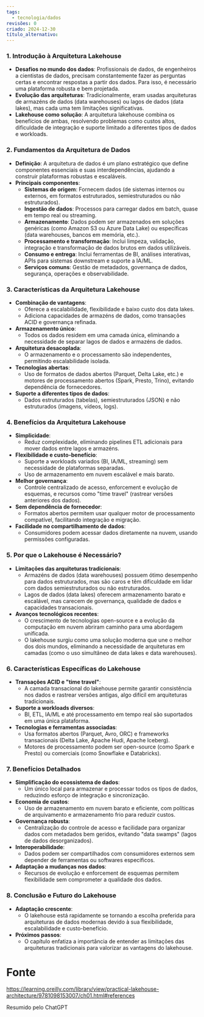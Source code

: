 ```yaml
---
tags:
  - tecnologia/dados
revisões: 0
criado: 2024-12-30
título_alternativo:
---
```

### **1. Introdução à Arquitetura Lakehouse**
- **Desafios no mundo dos dados**: Profissionais de dados, de engenheiros a cientistas de dados, precisam constantemente fazer as perguntas certas e encontrar respostas a partir dos dados. Para isso, é necessário uma plataforma robusta e bem projetada.
- **Evolução das arquiteturas**: Tradicionalmente, eram usadas arquiteturas de armazéns de dados (data warehouses) ou lagos de dados (data lakes), mas cada uma tem limitações significativas.
- **Lakehouse como solução**: A arquitetura lakehouse combina os benefícios de ambas, resolvendo problemas como custos altos, dificuldade de integração e suporte limitado a diferentes tipos de dados e workloads.
### **2. Fundamentos da Arquitetura de Dados**
- **Definição**: A arquitetura de dados é um plano estratégico que define componentes essenciais e suas interdependências, ajudando a construir plataformas robustas e escaláveis.
- **Principais componentes**:
    - **Sistemas de origem**: Fornecem dados (de sistemas internos ou externos, em formatos estruturados, semiestruturados ou não estruturados).
    - **Ingestão de dados**: Processos para carregar dados em batch, quase em tempo real ou streaming.
    - **Armazenamento**: Dados podem ser armazenados em soluções genéricas (como Amazon S3 ou Azure Data Lake) ou específicas (data warehouses, bancos em memória, etc.).
    - **Processamento e transformação**: Inclui limpeza, validação, integração e transformação de dados brutos em dados utilizáveis.
    - **Consumo e entrega**: Inclui ferramentas de BI, análises interativas, APIs para sistemas downstream e suporte a IA/ML.
    - **Serviços comuns**: Gestão de metadados, governança de dados, segurança, operações e observabilidade.
### **3. Características da Arquitetura Lakehouse**
- **Combinação de vantagens**:
    - Oferece a escalabilidade, flexibilidade e baixo custo dos data lakes.
    - Adiciona capacidades de armazéns de dados, como transações ACID e governança refinada.
- **Armazenamento único**:
    - Todos os dados residem em uma camada única, eliminando a necessidade de separar lagos de dados e armazéns de dados.
- **Arquitetura desacoplada**:
    - O armazenamento e o processamento são independentes, permitindo escalabilidade isolada.
- **Tecnologias abertas**:
    - Uso de formatos de dados abertos (Parquet, Delta Lake, etc.) e motores de processamento abertos (Spark, Presto, Trino), evitando dependência de fornecedores.
- **Suporte a diferentes tipos de dados**:
    - Dados estruturados (tabelas), semiestruturados (JSON) e não estruturados (imagens, vídeos, logs).
### **4. Benefícios da Arquitetura Lakehouse**
- **Simplicidade**:
    - Reduz complexidade, eliminando pipelines ETL adicionais para mover dados entre lagos e armazéns.
- **Flexibilidade e custo-benefício**:
    - Suporte a workloads variados (BI, IA/ML, streaming) sem necessidade de plataformas separadas.
    - Uso de armazenamento em nuvem escalável e mais barato.
- **Melhor governança**:
    - Controle centralizado de acesso, enforcement e evolução de esquemas, e recursos como "time travel" (rastrear versões anteriores dos dados).
- **Sem dependência de fornecedor**:
    - Formatos abertos permitem usar qualquer motor de processamento compatível, facilitando integração e migração.
- **Facilidade no compartilhamento de dados**:
    - Consumidores podem acessar dados diretamente na nuvem, usando permissões configuradas.
### **5. Por que o Lakehouse é Necessário?**
- **Limitações das arquiteturas tradicionais**:
    - Armazéns de dados (data warehouses) possuem ótimo desempenho para dados estruturados, mas são caros e têm dificuldade em lidar com dados semiestruturados ou não estruturados.
    - Lagos de dados (data lakes) oferecem armazenamento barato e escalável, mas carecem de governança, qualidade de dados e capacidades transacionais.
- **Avanços tecnológicos recentes**:
    - O crescimento de tecnologias open-source e a evolução da computação em nuvem abriram caminho para uma abordagem unificada.
    - O lakehouse surgiu como uma solução moderna que une o melhor dos dois mundos, eliminando a necessidade de arquiteturas em camadas (como o uso simultâneo de data lakes e data warehouses).
### **6. Características Específicas do Lakehouse**
- **Transações ACID e "time travel"**:
    - A camada transacional do lakehouse permite garantir consistência nos dados e rastrear versões antigas, algo difícil em arquiteturas tradicionais.
- **Suporte a workloads diversos**:
    - BI, ETL, IA/ML e até processamento em tempo real são suportados em uma única plataforma.
- **Tecnologias e ferramentas associadas**:
    - Usa formatos abertos (Parquet, Avro, ORC) e frameworks transacionais (Delta Lake, Apache Hudi, Apache Iceberg).
    - Motores de processamento podem ser open-source (como Spark e Presto) ou comerciais (como Snowflake e Databricks).

### **7. Benefícios Detalhados**
- **Simplificação do ecossistema de dados**:
    - Um único local para armazenar e processar todos os tipos de dados, reduzindo esforço de integração e sincronização.
- **Economia de custos**:
    - Uso de armazenamento em nuvem barato e eficiente, com políticas de arquivamento e armazenamento frio para reduzir custos.
- **Governança robusta**:
    - Centralização do controle de acesso e facilidade para organizar dados com metadados bem geridos, evitando "data swamps" (lagos de dados desorganizados).
- **Interoperabilidade**:
    - Dados podem ser compartilhados com consumidores externos sem depender de ferramentas ou softwares específicos.
- **Adaptação a mudanças nos dados**:
    - Recursos de evolução e enforcement de esquemas permitem flexibilidade sem comprometer a qualidade dos dados.
### **8. Conclusão e Futuro do Lakehouse**

- **Adaptação crescente**:
    - O lakehouse está rapidamente se tornando a escolha preferida para arquiteturas de dados modernas devido à sua flexibilidade, escalabilidade e custo-benefício.
- **Próximos passos**:
    - O capítulo enfatiza a importância de entender as limitações das arquiteturas tradicionais para valorizar as vantagens do lakehouse.
# Fonte
https://learning.oreilly.com/library/view/practical-lakehouse-architecture/9781098153007/ch01.html#references

Resumido pelo ChatGPT